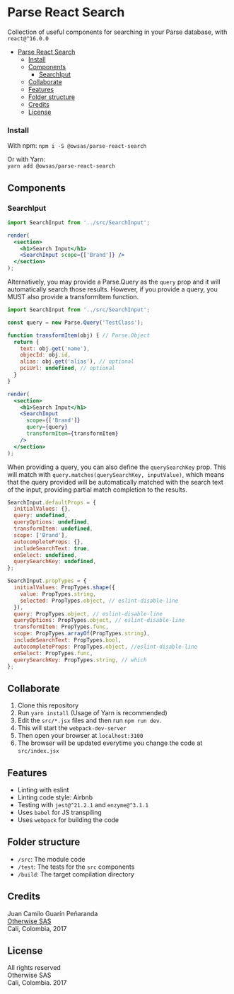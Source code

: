 # Parse React Search

Collection of useful components for searching in your Parse database, with `react@^16.0.0`

<!-- TOC -->

- [Parse React Search](#parse-react-search)
    - [Install](#install)
  - [Components](#components)
    - [SearchIput](#searchiput)
  - [Collaborate](#collaborate)
  - [Features](#features)
  - [Folder structure](#folder-structure)
  - [Credits](#credits)
  - [License](#license)

<!-- /TOC -->

### Install 

With npm:
`npm i -S @owsas/parse-react-search`

Or with Yarn:  
`yarn add @owsas/parse-react-search`


## Components

### SearchIput

```jsx
import SearchInput from '../src/SearchInput';

render(
  <section>
    <h1>Search Input</h1>
    <SearchInput scope={['Brand']} />
  </section>
);
```

Alternatively, you may provide a Parse.Query as the `query` prop and it will automatically search those results. However, if you provide a query, you MUST also provide a transformItem function.

```jsx
import SearchInput from '../src/SearchInput';

const query = new Parse.Query('TestClass');

function transformItem(obj) { // Parse.Object
  return {
    text: obj.get('name'),
    objecId: obj.id,
    alias: obj.get('alias'), // optional
    pciUrl: undefined, // optional
  }
}

render(
  <section>
    <h1>Search Input</h1>
    <SearchInput 
      scope={['Brand']}
      query={query}
      transformItem={transformItem} 
    />
  </section>
);
```

When providing a query, you can also define the `querySearchKey` prop. This will match with `query.matches(querySearchKey, inputValue)`, which means that the query provided will be automatically matched with the search text of the input, providing partial match completion to the results.

```js
SearchInput.defaultProps = {
  initialValues: {},
  query: undefined,
  queryOptions: undefined,
  transformItem: undefined,
  scope: ['Brand'],
  autocompleteProps: {},
  includeSearchText: true,
  onSelect: undefined,
  querySearchKey: undefined,
};

SearchInput.propTypes = {
  initialValues: PropTypes.shape({
    value: PropTypes.string,
    selected: PropTypes.object, // eslint-disable-line
  }),
  query: PropTypes.object, // eslint-disable-line
  queryOptions: PropTypes.object, // eslint-disable-line
  transformItem: PropTypes.func,
  scope: PropTypes.arrayOf(PropTypes.string),
  includeSearchText: PropTypes.bool,
  autocompleteProps: PropTypes.object, //eslint-disable-line
  onSelect: PropTypes.func,
  querySearchKey: PropTypes.string, // which
};
```

## Collaborate
1. Clone this repository
1. Run `yarn install` (Usage of Yarn is recommended)
1. Edit the `src/*.jsx` files and then run `npm run dev`.  
1. This will start the `webpack-dev-server` 
1. Then open your browser at `localhost:3100`
1. The browser will be updated everytime you change the code at `src/index.jsx`

## Features
* Linting with eslint
* Linting code style: Airbnb
* Testing with `jest@^21.2.1` and `enzyme@^3.1.1`
* Uses `babel` for JS transpiling
* Uses `webpack` for building the code

## Folder structure
* `/src`: The module code
* `/test`: The tests for the `src` components
* `/build`: The target compilation directory

## Credits
Juan Camilo Guarín Peñaranda  
[Otherwise SAS](https://github.com/owsas)  
Cali, Colombia, 2017

## License

All rights reserved  
Otherwise SAS  
Cali, Colombia. 
2017
